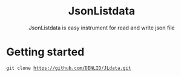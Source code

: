 # <div align = "center">JsonListdata</div>
<div align = "center">JsonListdata is easy instrument for read and write json file</div>

# <div align = "left">Getting started</div>
<code>git clone https://github.com/DENLID/JLdata.git</code>
